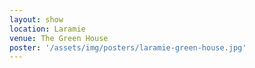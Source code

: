 ```yaml
---
layout: show
location: Laramie
venue: The Green House
poster: '/assets/img/posters/laramie-green-house.jpg'
---
```


